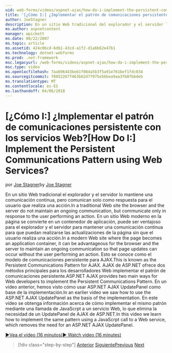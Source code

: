 ```yaml
---
uid: web-forms/videos/aspnet-ajax/how-do-i-implement-the-persistent-communications-pattern-using-web-services
title: '[¿Cómo I:] ¿Implementar el patrón de comunicaciones persistente con los servicios Web? | Microsoft Docs'
author: JoeStagner
description: En un sitio Web tradicional del explorador y el servidor lo mantiene una comunicación continua, pero comunican solo como respuesta para el usuario que realiza un acto...
ms.author: aspnetcontent
manager: wpickett
ms.date: 08/22/2007
ms.topic: article
ms.assetid: 424c06cd-6d61-43cd-a1f2-d1a6b62e47b1
ms.technology: dotnet-webforms
ms.prod: .net-framework
msc.legacyurl: /web-forms/videos/aspnet-ajax/how-do-i-implement-the-persistent-communications-pattern-using-web-services
msc.type: video
ms.openlocfilehash: 7aa696443beb1f084a5b3f5a91e761bef1fdc034
ms.sourcegitcommit: f8852267f463b62d7f975e56bea9aa3f68fbbdeb
ms.translationtype: MT
ms.contentlocale: es-ES
ms.lasthandoff: 04/06/2018
---
```

<a name="how-do-i-implement-the-persistent-communications-pattern-using-web-services"></a><span data-ttu-id="91b38-104">[¿Cómo I:] ¿Implementar el patrón de comunicaciones persistente con los servicios Web?</span><span class="sxs-lookup"><span data-stu-id="91b38-104">[How Do I:] Implement the Persistent Communications Pattern using Web Services?</span></span>
====================
<span data-ttu-id="91b38-105">por [Joe Stagner](https://github.com/JoeStagner)</span><span class="sxs-lookup"><span data-stu-id="91b38-105">by [Joe Stagner](https://github.com/JoeStagner)</span></span>

<span data-ttu-id="91b38-106">En un sitio Web tradicional el explorador y el servidor lo mantiene una comunicación continua, pero comunican solo como respuesta para el usuario que realiza una acción.</span><span class="sxs-lookup"><span data-stu-id="91b38-106">In a traditional Web site the browser and the server do not maintain an ongoing communication, but communicate only in response to the user performing an action.</span></span> <span data-ttu-id="91b38-107">En un sitio Web moderno en la página se convierte en un contenedor de aplicación, puede ser ventajoso para el explorador y el servidor para mantener una comunicación continua para que puedan realizarse las actualizaciones de la página sin que el usuario realiza una acción.</span><span class="sxs-lookup"><span data-stu-id="91b38-107">In a modern Web site where the page becomes an application container, it can be advantageous for the browser and the server to maintain an ongoing communication so that page updates can occur without the user performing an action.</span></span> <span data-ttu-id="91b38-108">Esto se conoce como el modelo de comunicaciones persistente para AJAX.</span><span class="sxs-lookup"><span data-stu-id="91b38-108">This is known as the Persistent Communications Pattern for AJAX.</span></span> <span data-ttu-id="91b38-109">AJAX de ASP.NET ofrece dos métodos principales para los desarrolladores Web implementar el patrón de comunicaciones persistente.</span><span class="sxs-lookup"><span data-stu-id="91b38-109">ASP.NET AJAX provides two main ways for Web developers to implement the Persistent Communications Pattern.</span></span> <span data-ttu-id="91b38-110">En un vídeo anterior, hemos visto cómo usar ASP.NET AJAX UpdatePanel como base de la implementación.</span><span class="sxs-lookup"><span data-stu-id="91b38-110">In an earlier video we saw how to use the ASP.NET AJAX UpdatePanel as the basis of the implementation.</span></span> <span data-ttu-id="91b38-111">En este vídeo se obtenga información acerca de cómo implementar el mismo patrón mediante una llamada de JavaScrpt a un servicio Web, lo que elimina la necesidad de un UpdatePanel de AJAX de ASP.NET.</span><span class="sxs-lookup"><span data-stu-id="91b38-111">In this video we learn how to implement the same pattern using a JavaScrpt call to a Web service, which removes the need for an ASP.NET AJAX UpdatePanel.</span></span>

[<span data-ttu-id="91b38-112">&#9654;Vea el vídeo (16 minutos)</span><span class="sxs-lookup"><span data-stu-id="91b38-112">&#9654; Watch video (16 minutes)</span></span>](https://channel9.msdn.com/Blogs/ASP-NET-Site-Videos/how-do-i-implement-the-persistent-communications-pattern-using-web-services)

> [!div class="step-by-step"]
> <span data-ttu-id="91b38-113">[Anterior](how-do-i-localize-an-aspnet-ajax-application.md)
> [Siguiente](how-do-i-trigger-an-updatepanel-refresh-from-a-dropdownlist-control.md)</span><span class="sxs-lookup"><span data-stu-id="91b38-113">[Previous](how-do-i-localize-an-aspnet-ajax-application.md)
[Next](how-do-i-trigger-an-updatepanel-refresh-from-a-dropdownlist-control.md)</span></span>
